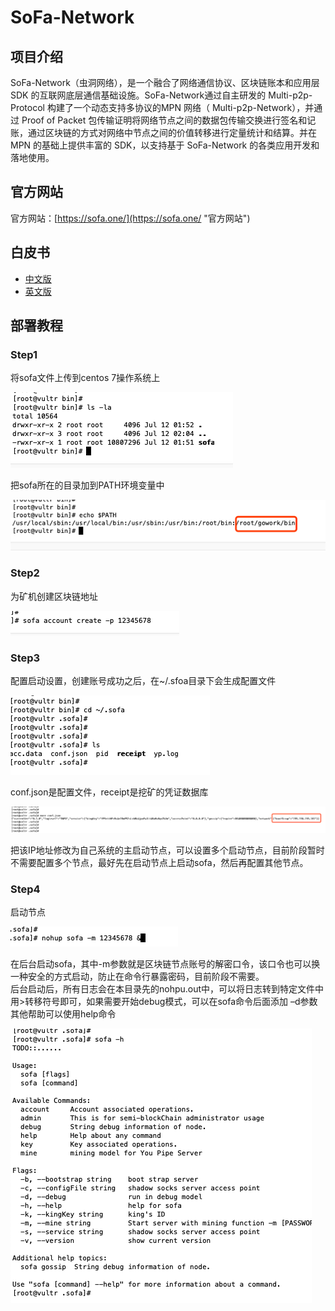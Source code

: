 # SoFa-Network
## 项目介绍 
SoFa-Network（虫洞网络），是一个融合了网络通信协议、区块链账本和应用层 SDK 的互联网底层通信基础设施。SoFa-Network通过自主研发的 Multi-p2p-Protocol 构建了一个动态支持多协议的MPN 网络（ Multi-p2p-Network），并通过 Proof of Packet 包传输证明将网络节点之间的数据包传输交换进行签名和记账，通过区块链的方式对网络中节点之间的价值转移进行定量统计和结算。并在MPN 的基础上提供丰富的 SDK，以支持基于 SoFa-Network 的各类应用开发和落地使用。 

## 官方网站
官方网站：[https://sofa.one/](https://sofa.one/ "官方网站")

## 白皮书
* [中文版](./sofa-network项目白皮书.pdf)  
* [英文版](./sofa-network-white-paper.pdf)

## 部署教程
### Step1
将sofa文件上传到centos 7操作系统上  

![](./images/step1-1.png)

把sofa所在的目录加到PATH环境变量中  

![](./images/step1-2.png)

### Step2
为矿机创建区块链地址  

![](./images/step2-1.png)

### Step3
配置启动设置，创建账号成功之后，在~/.sfoa目录下会生成配置文件  

![](./images/step3-1.png)

conf.json是配置文件，receipt是挖矿的凭证数据库  

![](./images/step3-2.png)

把该IP地址修改为自己系统的主启动节点，可以设置多个启动节点，目前阶段暂时不需要配置多个节点，最好先在启动节点上启动sofa，然后再配置其他节点。

### Step4
启动节点   

![](./images/step4-1.png)

在后台启动sofa，其中-m参数就是区块链节点账号的解密口令，该口令也可以换一种安全的方式启动，防止在命令行暴露密码，目前阶段不需要。  
后台启动后，所有日志会在本目录先的nohpu.out中，可以将日志转到特定文件中用>转移符号即可，如果需要开始debug模式，可以在sofa命令后面添加 –d参数  
其他帮助可以使用help命令

![](./images/step4-2.png)

